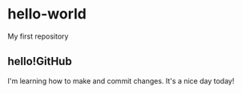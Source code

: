 # hello-world
My first repository
## hello!GitHub
I'm learning how to make and commit changes.
It's a nice day today!
